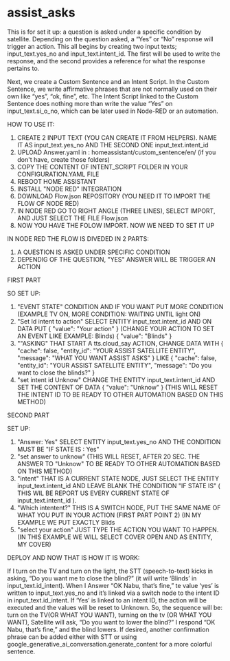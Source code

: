 # assist_asks
This is for set it up: a question is asked under a specific condition by satellite. Depending on the question asked, a “Yes” or “No” response will trigger an action.
This all begins by creating two input texts;  input_text.yes_no and input_text.intent_id. The first will be used to write the response, and the second provides a reference for what the response pertains to.

Next, we create a Custom Sentence and an Intent Script. In the Custom Sentence, we write affirmative phrases that are not normally used on their own like “yes”, “ok, fine”, etc. The Intent Script linked to the Custom Sentence does nothing more than write the value “Yes” on input_text.si_o_no, which can be later used in Node-RED or an automation.


HOW TO USE IT:

1) CREATE 2 INPUT TEXT (YOU CAN CREATE IT FROM HELPERS). NAME IT AS input_text.yes_no AND THE SECOND ONE input_text.intent_id
2) UPLOAD Answer.yaml in : homeassistant/custom_sentence/en/ (if you don't have, create those folders)
3) COPY THE CONTENT OF INTENT_SCRIPT FOLDER IN YOUR CONFIGURATION.YAML FILE
4) REBOOT HOME ASSISTANT
5) INSTALL "NODE RED" INTEGRATION
6) DOWNLOAD Flow.json REPOSITORY (YOU NEED IT TO IMPORT THE FLOW OF NODE RED)
7) IN NODE RED GO TO RIGHT ANGLE (THREE LINES), SELECT IMPORT, AND JUST SELECT THE FILE Flow.json
8) NOW YOU HAVE THE FOLOW IMPORT. NOW WE NEED TO SET IT UP 

IN NODE RED THE FLOW IS DIVEDED IN 2 PARTS: 
1) A QUESTION IS ASKED UNDER SPECIFIC CONDITION
2) DEPENDIG OF THE QUESTION, "YES" ANSWER WILL BE TRIGGER AN ACTION

FIRST PART

SO SET UP:
1) "EVENT STATE" CONDITION AND IF YOU WANT PUT MORE CONDITION (EXAMPLE TV ON, MORE CONDITION: WAITING UNTIL light ON)
2) "Set Id intent to action" SELECT ENTITY input_text.intent_id AND ON DATA PUT {   "value": "Your action" } (CHANGE YOUR ACTION TO SET AN EVENT LIKE EXAMPLE: Blinds) {   "value": "Blinds" }
3) ""ASKING" THAT START A tts.cloud_say ACTION, CHANGE DATA WITH {   "cache": false,   "entity_id": "YOUR ASSIST SATELLITE ENTITY",   "message": "WHAT YOU WANT ASSIST ASKS" } LIKE {   "cache": false,   "entity_id": "YOUR ASSIST SATELLITE ENTITY",   "message": "Do you want to close the blinds?" }
4) "set intent id Unknow" CHANGE THE ENTITY input_text.intent_id AND SET THE CONTENT OF DATA {   "value": "Unknow" } (THIS WILL RESET THE INTENT ID TO BE READY TO OTHER AUTOMATION BASED ON THIS METHOD)


SECOND PART

SET UP:
1) "Answer: Yes" SELECT ENTITY input_text.yes_no AND THE CONDITION MUST BE "IF STATE IS : Yes"
2) "set answer to unknow" (THIS WILL RESET, AFTER 20 SEC. THE ANSWER TO "Unknow" TO BE READY TO OTHER AUTOMATION BASED ON THIS METHOD)
3) "intent" THAT IS A CURRENT STATE NODE, JUST SELECT THE ENTITY input_text.intent_id AND LEAVE BLANK THE CONDITION "IF STATE IS" ( THIS WIL BE REPORT US EVERY CURRENT STATE OF  input_text.intent_id ).
4) "Which intentent?" THIS IS A SWITCH NODE, PUT THE SAME NAME OF WHAT YOU PUT IN YOUR ACTION (FIRST PART POINT 2) (IN MY EXAMPLE WE PUT EXACTLY Blids
5) "select your action" JUST TYPE THE ACTION YOU WANT TO HAPPEN. (IN THIS EXAMPLE WE WILL SELECT COVER OPEN AND AS ENTITY, MY COVER) 

DEPLOY AND NOW THAT IS HOW IT IS WORK:

If I turn on the TV and turn on the light, the STT (speech-to-text) kicks in asking, “Do you want me to close the blind?” (it will write ‘Blinds’ in input_text.id_intent). 
When I Answer “OK Nabu, that’s fine,” te value ‘yes’ is written to input_text.yes_no and it’s linked via a switch node to the intent ID in input_text.id_intent. If ‘Yes’ is linked to an intent ID, the action will be executed and the values will be reset to Unknown. So, the sequence will be: turn on the TV(OR WHAT YOU WANT), turning on the tv (OR WHAT YOU WANT), Satellite will ask, “Do you want  to lower the blind?” I respond “OK Nabu, that’s fine,” and the blind lowers. If desired, another confirmation phrase can be added either with STT or using google_generative_ai_conversation.generate_content for a more colorful sentence.

